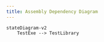 ```yaml
---
title: Assembly Dependency Diagram
---
```


```mermaid
stateDiagram-v2
    TestExe --> TestLibrary
```
